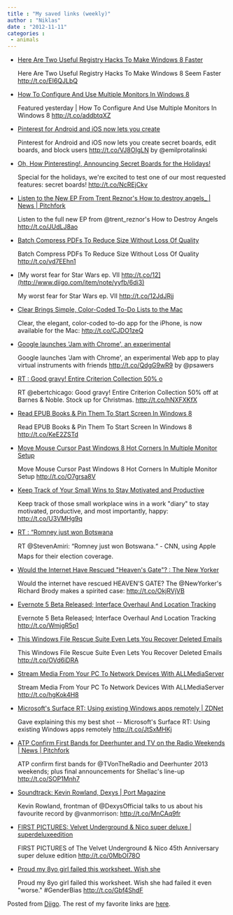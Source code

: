 ```yaml
---
title : "My saved links (weekly)"
author : "Niklas"
date : "2012-11-11"
categories : 
 - animals
---
```


- [Here Are Two Useful Registry Hacks To Make Windows 8 Faster](http://www.addictivetips.com/windows-tips/here-are-two-useful-registry-hacks-to-make-windows-8-faster/?utm_source=feedburner&utm_medium=twitter&utm_campaign=Feed%3A+Addictivetips+%28AddictiveTips%29)
    
    Here Are Two Useful Registry Hacks To Make Windows 8 Seem Faster http://t.co/EI6QJLbQ
    
- [How To Configure And Use Multiple Monitors In Windows 8](http://www.addictivetips.com/windows-tips/how-to-configure-and-use-multiple-monitors-in-windows-8/)
    
    Featured yesterday | How To Configure And Use Multiple Monitors In Windows 8 http://t.co/addbtqXZ
    
- [Pinterest for Android and iOS now lets you create](http://t.co/VJ8OIgLN)
    
    Pinterest for Android and iOS now lets you create secret boards, edit boards, and block users http://t.co/VJ8OIgLN by @emilprotalinski
    
- [Oh, How Pinteresting!, Announcing Secret Boards for the Holidays!](http://blog.pinterest.com/post/35270081794/announcing-secret-boards-for-the-holidays)
    
    Special for the holidays, we're excited to test one of our most requested features: secret boards! http://t.co/NcREjCkv
    
- [Listen to the New EP From Trent Reznor's How to destroy angels\_ | News | Pitchfork](http://pitchfork.com/news/48516-stream-how-to-destroy-angels_-an-omen-ep/)
    
    Listen to the full new EP from @trent\_reznor's How to Destroy Angels http://t.co/JUdLJ8ao
    
- [Batch Compress PDFs To Reduce Size Without Loss Of Quality](http://www.addictivetips.com/windows-tips/batch-compress-pdfs-to-reduce-size-without-loss-of-quality/?utm_source=feedburner&utm_medium=twitter&utm_campaign=Feed%3A+Addictivetips+%28AddictiveTips%29)
    
    Batch Compress PDFs To Reduce Size Without Loss Of Quality http://t.co/vd7EEhn1
    
- [My worst fear for Star Wars ep. VII http://t.co/12](http://www.diigo.com/item/note/yyfb/6di3)
    
    My worst fear for Star Wars ep. VII http://t.co/12JdJRjj
    
- [Clear Brings Simple, Color-Coded To-Do Lists to the Mac](http://lifehacker.com/5958781/clear-brings-simple-color%20coded-to%20do-lists-to-the-mac?utm_campaign=socialflow_lifehacker_twitter&utm_source=lifehacker_twitter&utm_medium=socialflow)
    
    Clear, the elegant, color-coded to-do app for the iPhone, is now available for the Mac: http://t.co/CJDO1zeQ
    
- [Google launches 'Jam with Chrome', an experimental](http://t.co/QdgG9wR9)
    
    Google launches 'Jam with Chrome', an experimental Web app to play virtual instruments with friends http://t.co/QdgG9wR9 by @psawers
    
- [RT : Good gravy! Entire Criterion Collection 50% o](http://t.co/hNXFXKfX)
    
    RT @ebertchicago: Good gravy! Entire Criterion Collection 50% off at Barnes & Noble. Stock up for Christmas. http://t.co/hNXFXKfX
    
- [Read EPUB Books & Pin Them To Start Screen In Windows 8](http://www.addictivetips.com/windows-tips/read-epub-books-pin-them-to-start-screen-in-windows-8/?utm_source=feedburner&utm_medium=twitter&utm_campaign=Feed%3A+Addictivetips+%28AddictiveTips%29)
    
    Read EPUB Books & Pin Them To Start Screen In Windows 8 http://t.co/KeE2ZSTd
    
- [Move Mouse Cursor Past Windows 8 Hot Corners In Multiple Monitor Setup](http://www.addictivetips.com/windows-tips/move-mouse-cursor-past-windows-8-hot-corners-in-multiple-monitor-setup/?utm_source=feedburner&utm_medium=twitter&utm_campaign=Feed%3A+Addictivetips+%28AddictiveTips%29)
    
    Move Mouse Cursor Past Windows 8 Hot Corners In Multiple Monitor Setup http://t.co/O7grsa8V
    
- [Keep Track of Your Small Wins to Stay Motivated and Productive](http://lifehacker.com/5958265/keep-track-of-your-small-wins-to-stay-motivated-and-productive?utm_campaign=socialflow_lifehacker_twitter&utm_source=lifehacker_twitter&utm_medium=socialflow)
    
    Keep track of those small workplace wins in a work "diary" to stay motivated, productive, and most importantly, happy: http://t.co/U3VMHg9q
    
- [RT : “Romney just won Botswana](http://www.diigo.com/item/note/yyfb/yoih)
    
    RT @StevenAmiri: “Romney just won Botswana.“ - CNN, using Apple Maps for their election coverage.
    
- [Would the Internet Have Rescued "Heaven's Gate"? : The New Yorker](http://www.newyorker.com/online/blogs/movies/2012/11/would-the-internet-have-rescued-heavens-gate.html)
    
    Would the internet have rescued HEAVEN'S GATE? The @NewYorker's Richard Brody makes a spirited case: http://t.co/OkjRVjVB
    
- [Evernote 5 Beta Released; Interface Overhaul And Location Tracking](http://www.addictivetips.com/mac-os/evernote-5-beta-released-interface-overhaul-and-location-tracking/?utm_source=feedburner&utm_medium=twitter&utm_campaign=Feed%3A+Addictivetips+%28AddictiveTips%29)
    
    Evernote 5 Beta Released; Interface Overhaul And Location Tracking http://t.co/WmjgR5p1
    
- [This Windows File Rescue Suite Even Lets You Recover Deleted Emails](http://www.addictivetips.com/windows-tips/this-windows-file-rescue-suite-even-lets-you-recover-deleted-emails/?utm_source=feedburner&utm_medium=twitter&utm_campaign=Feed%3A+Addictivetips+%28AddictiveTips%29)
    
    This Windows File Rescue Suite Even Lets You Recover Deleted Emails http://t.co/OVd6iDRA
    
- [Stream Media From Your PC To Network Devices With ALLMediaServer](http://www.addictivetips.com/windows-tips/stream-media-from-your-pc-to-network-devices-with-allmediaserver/?utm_source=feedburner&utm_medium=twitter&utm_campaign=Feed%3A+Addictivetips+%28AddictiveTips%29)
    
    Stream Media From Your PC To Network Devices With ALLMediaServer http://t.co/hgKok4H8
    
- [Microsoft's Surface RT: Using existing Windows apps remotely | ZDNet](http://www.zdnet.com/microsofts-surface-rt-using-existing-windows-apps-remotely-7000006935/)
    
    Gave explaining this my best shot -- Microsoft's Surface RT: Using existing Windows apps remotely http://t.co/JtSxMHKj
    
- [ATP Confirm First Bands for Deerhunter and TV on the Radio Weekends | News | Pitchfork](http://pitchfork.com/news/48491-atp-confirm-first-bands-for-deerhunter-and-tv-on-the-radio-weekends/)
    
    ATP confirm first bands for @TVonTheRadio and Deerhunter 2013 weekends; plus final announcements for Shellac's line-up http://t.co/SOP1Mnh7
    
- [Soundtrack: Kevin Rowland, Dexys | Port Magazine](http://www.port-magazine.com/music/soundtrack-kevin-rowland-dexys/)
    
    Kevin Rowland, frontman of @DexysOfficial talks to us about his favourite record by @vanmorrison: http://t.co/MnCAq9fr
    
- [FIRST PICTURES: Velvet Underground & Nico super deluxe | superdeluxeedition](http://www.superdeluxeedition.com/picture-gallery/first-pictures-velvet-underground-nico-super-deluxe/)
    
    FIRST PICTURES of The Velvet Underground & Nico 45th Anniversary super deluxe edition http://t.co/0MbOI78O
    
- [Proud my 8yo girl failed this worksheet. Wish she](http://www.diigo.com/item/note/yyfb/ubsh)
    
    
    Proud my 8yo girl failed this worksheet. Wish she had failed it even "worse." #GenderBias http://t.co/Gbf4ShdF
    

Posted from [Diigo](http://www.diigo.com). The rest of my favorite links are [here](http://www.diigo.com/user/npivic).
